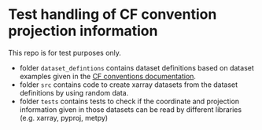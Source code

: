 # Test handling of CF convention projection information

This repo is for test purposes only.

- folder `dataset_defintions` contains dataset definitions based on dataset examples given in the [CF conventions documentation](https://cfconventions.org/Data/cf-conventions/cf-conventions-1.11/cf-conventions.html#coordinate-system).
- folder `src` contains code to create xarray datasets from the dataset definitions by using random data.
- folder `tests` contains tests to check if the coordinate and projection information given in those datasets can be read by different libraries (e.g. xarray, pyproj, metpy)
